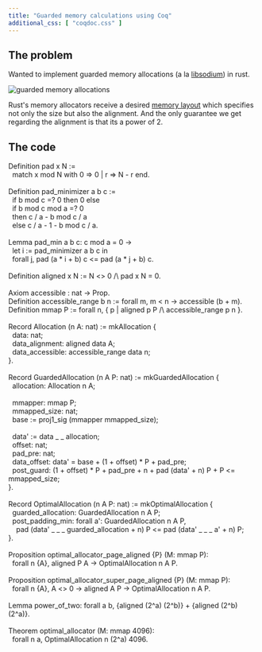 ```yaml
---
title: "Guarded memory calculations using Coq"
additional_css: [ "coqdoc.css" ]
---
```


## The problem
Wanted to implement guarded memory allocations (a la [libsodium](https://doc.libsodium.org/memory_management#guarded-heap-allocations)) in rust.

![guarded memory allocations](guarded-memory-sketch.jpg)

Rust's memory allocators receive a desired [memory layout](https://doc.rust-lang.org/std/alloc/struct.Layout.html#method.from_size_align)
which specifies not only the size but also the alignment.
And the only guarantee we get regarding the alignment is that its a power of 2.

## The code
<p class="code">
<span class="id" title="keyword">Definition</span> <span class="id" title="var">pad</span> <span class="id" title="var">x</span> <span class="id" title="var">N</span> :=<br/>
&nbsp;&nbsp;<span class="id" title="keyword">match</span> <span class="id" title="var">x</span> <span class="id" title="var">mod</span> <span class="id" title="var">N</span> <span class="id" title="keyword">with</span> 0 =&gt; 0 | <span class="id" title="var">r</span> =&gt; <span class="id" title="var">N</span> - <span class="id" title="var">r</span> <span class="id" title="keyword">end</span>.<br/>

<br/>
<span class="id" title="keyword">Definition</span> <span class="id" title="var">pad_minimizer</span> <span class="id" title="var">a</span> <span class="id" title="var">b</span> <span class="id" title="var">c</span> :=<br/>
&nbsp;&nbsp;<span class="id" title="keyword">if</span> <span class="id" title="var">b</span> <span class="id" title="var">mod</span> <span class="id" title="var">c</span> =? 0 <span class="id" title="keyword">then</span> 0 <span class="id" title="keyword">else</span><br/>
&nbsp;&nbsp;<span class="id" title="keyword">if</span> <span class="id" title="var">b</span> <span class="id" title="var">mod</span> <span class="id" title="var">c</span> <span class="id" title="var">mod</span> <span class="id" title="var">a</span> =? 0<br/>
&nbsp;&nbsp;<span class="id" title="keyword">then</span> <span class="id" title="var">c</span> / <span class="id" title="var">a</span> - <span class="id" title="var">b</span> <span class="id" title="var">mod</span> <span class="id" title="var">c</span> / <span class="id" title="var">a</span><br/>
&nbsp;&nbsp;<span class="id" title="keyword">else</span> <span class="id" title="var">c</span> / <span class="id" title="var">a</span> - 1 - <span class="id" title="var">b</span> <span class="id" title="var">mod</span> <span class="id" title="var">c</span> / <span class="id" title="var">a</span>.<br/>

<br/>
<span class="id" title="keyword">Lemma</span> <span class="id" title="var">pad_min</span> <span class="id" title="var">a</span> <span class="id" title="var">b</span> <span class="id" title="var">c</span>: <span class="id" title="var">c</span> <span class="id" title="var">mod</span> <span class="id" title="var">a</span> = 0 -&gt;<br/>
&nbsp;&nbsp;<span class="id" title="keyword">let</span> <span class="id" title="var">i</span> := <span class="id" title="var">pad_minimizer</span> <span class="id" title="var">a</span> <span class="id" title="var">b</span> <span class="id" title="var">c</span> <span class="id" title="tactic">in</span><br/>
&nbsp;&nbsp;<span class="id" title="keyword">forall</span> <span class="id" title="var">j</span>, <span class="id" title="var">pad</span> (<span class="id" title="var">a</span> * <span class="id" title="var">i</span> + <span class="id" title="var">b</span>) <span class="id" title="var">c</span> &lt;= <span class="id" title="var">pad</span> (<span class="id" title="var">a</span> * <span class="id" title="var">j</span> + <span class="id" title="var">b</span>) <span class="id" title="var">c</span>.<br/>

<br/>
<span class="id" title="keyword">Definition</span> <span class="id" title="var">aligned</span> <span class="id" title="var">x</span> <span class="id" title="var">N</span> := <span class="id" title="var">N</span> &lt;&gt; 0 /\ <span class="id" title="var">pad</span> <span class="id" title="var">x</span> <span class="id" title="var">N</span> = 0.<br/>

<br/>
<span class="id" title="keyword">Axiom</span> <span class="id" title="var">accessible</span> : <span class="id" title="var">nat</span> -&gt; <span class="id" title="keyword">Prop</span>.<br/>
<span class="id" title="keyword">Definition</span> <span class="id" title="var">accessible_range</span> <span class="id" title="var">b</span> <span class="id" title="var">n</span> := <span class="id" title="keyword">forall</span> <span class="id" title="var">m</span>, <span class="id" title="var">m</span> &lt; <span class="id" title="var">n</span> -&gt; <span class="id" title="var">accessible</span> (<span class="id" title="var">b</span> + <span class="id" title="var">m</span>).<br/>
<span class="id" title="keyword">Definition</span> <span class="id" title="var">mmap</span> <span class="id" title="var">P</span> := <span class="id" title="keyword">forall</span> <span class="id" title="var">n</span>, { <span class="id" title="var">p</span> | <span class="id" title="var">aligned</span> <span class="id" title="var">p</span> <span class="id" title="var">P</span> /\ <span class="id" title="var">accessible_range</span> <span class="id" title="var">p</span> <span class="id" title="var">n</span> }.<br/>

<br/>
<span class="id" title="keyword">Record</span> <span class="id" title="var">Allocation</span> (<span class="id" title="var">n</span> <span class="id" title="var">A</span>: <span class="id" title="var">nat</span>) := <span class="id" title="var">mkAllocation</span> {<br/>
&nbsp;&nbsp;<span class="id" title="var">data</span>: <span class="id" title="var">nat</span>;<br/>
&nbsp;&nbsp;<span class="id" title="var">data_alignment</span>: <span class="id" title="var">aligned</span> <span class="id" title="var">data</span> <span class="id" title="var">A</span>;<br/>
&nbsp;&nbsp;<span class="id" title="var">data_accessible</span>: <span class="id" title="var">accessible_range</span> <span class="id" title="var">data</span> <span class="id" title="var">n</span>;<br/>
}.<br/>

<br/>
<span class="id" title="keyword">Record</span> <span class="id" title="var">GuardedAllocation</span> (<span class="id" title="var">n</span> <span class="id" title="var">A</span> <span class="id" title="var">P</span>: <span class="id" title="var">nat</span>) := <span class="id" title="var">mkGuardedAllocation</span> {<br/>
&nbsp;&nbsp;<span class="id" title="var">allocation</span>: <span class="id" title="var">Allocation</span> <span class="id" title="var">n</span> <span class="id" title="var">A</span>;<br/>
<br/>
&nbsp;&nbsp;<span class="id" title="var">mmapper</span>: <span class="id" title="var">mmap</span> <span class="id" title="var">P</span>;<br/>
&nbsp;&nbsp;<span class="id" title="var">mmapped_size</span>: <span class="id" title="var">nat</span>;<br/>
&nbsp;&nbsp;<span class="id" title="var">base</span> := <span class="id" title="var">proj1_sig</span> (<span class="id" title="var">mmapper</span> <span class="id" title="var">mmapped_size</span>);<br/>
<br/>
&nbsp;&nbsp;<span class="id" title="var">data'</span> := <span class="id" title="var">data</span> <span class="id" title="var">_</span> <span class="id" title="var">_</span> <span class="id" title="var">allocation</span>;<br/>
&nbsp;&nbsp;<span class="id" title="var">offset</span>: <span class="id" title="var">nat</span>;<br/>
&nbsp;&nbsp;<span class="id" title="var">pad_pre</span>: <span class="id" title="var">nat</span>;<br/>
&nbsp;&nbsp;<span class="id" title="var">data_offset</span>: <span class="id" title="var">data'</span> = <span class="id" title="var">base</span> + (1 + <span class="id" title="var">offset</span>) * <span class="id" title="var">P</span> + <span class="id" title="var">pad_pre</span>;<br/>
&nbsp;&nbsp;<span class="id" title="var">post_guard</span>: (1 + <span class="id" title="var">offset</span>) * <span class="id" title="var">P</span> + <span class="id" title="var">pad_pre</span> + <span class="id" title="var">n</span> + <span class="id" title="var">pad</span> (<span class="id" title="var">data'</span> + <span class="id" title="var">n</span>) <span class="id" title="var">P</span> + <span class="id" title="var">P</span> &lt;= <span class="id" title="var">mmapped_size</span>;<br/>
}.<br/>

<br/>
<span class="id" title="keyword">Record</span> <span class="id" title="var">OptimalAllocation</span> (<span class="id" title="var">n</span> <span class="id" title="var">A</span> <span class="id" title="var">P</span>: <span class="id" title="var">nat</span>) := <span class="id" title="var">mkOptimalAllocation</span> {<br/>
&nbsp;&nbsp;<span class="id" title="var">guarded_allocation</span>: <span class="id" title="var">GuardedAllocation</span> <span class="id" title="var">n</span> <span class="id" title="var">A</span> <span class="id" title="var">P</span>;<br/>
&nbsp;&nbsp;<span class="id" title="var">post_padding_min</span>: <span class="id" title="keyword">forall</span> <span class="id" title="var">a'</span>: <span class="id" title="var">GuardedAllocation</span> <span class="id" title="var">n</span> <span class="id" title="var">A</span> <span class="id" title="var">P</span>,<br/>
&nbsp;&nbsp;&nbsp;&nbsp;<span class="id" title="var">pad</span> (<span class="id" title="var">data'</span> <span class="id" title="var">_</span> <span class="id" title="var">_</span> <span class="id" title="var">_</span> <span class="id" title="var">guarded_allocation</span> + <span class="id" title="var">n</span>) <span class="id" title="var">P</span> &lt;= <span class="id" title="var">pad</span> (<span class="id" title="var">data'</span> <span class="id" title="var">_</span> <span class="id" title="var">_</span> <span class="id" title="var">_</span> <span class="id" title="var">a'</span> + <span class="id" title="var">n</span>) <span class="id" title="var">P</span>;<br/>
}.<br/>

<br/>
<span class="id" title="keyword">Proposition</span> <span class="id" title="var">optimal_allocator_page_aligned</span> {<span class="id" title="var">P</span>} (<span class="id" title="var">M</span>: <span class="id" title="var">mmap</span> <span class="id" title="var">P</span>):<br/>
&nbsp;&nbsp;<span class="id" title="keyword">forall</span> <span class="id" title="var">n</span> {<span class="id" title="var">A</span>}, <span class="id" title="var">aligned</span> <span class="id" title="var">P</span> <span class="id" title="var">A</span> -&gt; <span class="id" title="var">OptimalAllocation</span> <span class="id" title="var">n</span> <span class="id" title="var">A</span> <span class="id" title="var">P</span>.<br/>

<br/>
<span class="id" title="keyword">Proposition</span> <span class="id" title="var">optimal_allocator_super_page_aligned</span> {<span class="id" title="var">P</span>} (<span class="id" title="var">M</span>: <span class="id" title="var">mmap</span> <span class="id" title="var">P</span>):<br/>
&nbsp;&nbsp;<span class="id" title="keyword">forall</span> <span class="id" title="var">n</span> {<span class="id" title="var">A</span>}, <span class="id" title="var">A</span> &lt;&gt; 0 -&gt; <span class="id" title="var">aligned</span> <span class="id" title="var">A</span> <span class="id" title="var">P</span> -&gt; <span class="id" title="var">OptimalAllocation</span> <span class="id" title="var">n</span> <span class="id" title="var">A</span> <span class="id" title="var">P</span>.<br/>

<br/>
<span class="id" title="keyword">Lemma</span> <span class="id" title="var">power_of_two</span>: <span class="id" title="keyword">forall</span> <span class="id" title="var">a</span> <span class="id" title="var">b</span>, {<span class="id" title="var">aligned</span> (2^<span class="id" title="var">a</span>) (2^<span class="id" title="var">b</span>)} + {<span class="id" title="var">aligned</span> (2^<span class="id" title="var">b</span>) (2^<span class="id" title="var">a</span>)}.<br/>

<br/>
<span class="id" title="keyword">Theorem</span> <span class="id" title="var">optimal_allocator</span> (<span class="id" title="var">M</span>: <span class="id" title="var">mmap</span> 4096):<br/>
&nbsp;&nbsp;<span class="id" title="keyword">forall</span> <span class="id" title="var">n</span> <span class="id" title="var">a</span>, <span class="id" title="var">OptimalAllocation</span> <span class="id" title="var">n</span> (2^<span class="id" title="var">a</span>) 4096.<br/>

</p>
